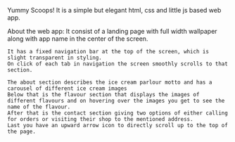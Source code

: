 Yummy Scoops!
It is a simple but elegant html, css and little js based web app. 

About the web app:
    It consist of a landing page with full width wallpaper along with app name in the center of the screen.

    It has a fixed navigation bar at the top of the screen, which is slight transparent in styling.
    On click of each tab in navigation the screen smoothly scrolls to that section. 

    The about section describes the ice cream parlour motto and has a carousel of different ice cream images
    Below that is the flavour section that displays the images of different flavours and on hovering over the images you get to see the name of the flavour.
    After that is the contact section giving two options of either calling for orders or visiting their shop to the mentioned address.
    Last you have an upward arrow icon to directly scroll up to the top of the page.
